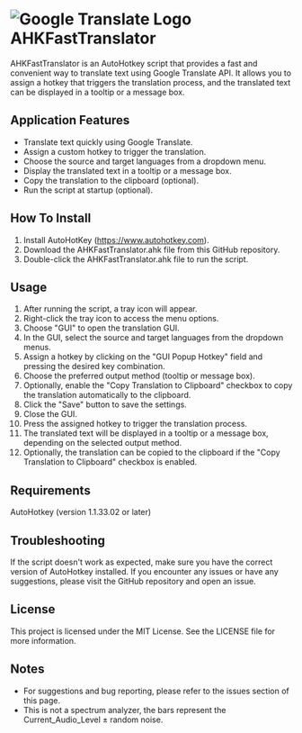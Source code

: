 
# ![Google Translate Logo](https://github.com/balawi28/AHKFastTranslator/assets/41299807/64ce6ad9-e45b-4d80-bdfa-9032f10d2a6f) AHKFastTranslator

AHKFastTranslator is an AutoHotkey script that provides a fast and convenient way to translate text using Google Translate API. It allows you to assign a hotkey that triggers the translation process, and the translated text can be displayed in a tooltip or a message box.

## Application Features
- Translate text quickly using Google Translate.
- Assign a custom hotkey to trigger the translation.
- Choose the source and target languages from a dropdown menu.
- Display the translated text in a tooltip or a message box.
- Copy the translation to the clipboard (optional).
- Run the script at startup (optional).

## How To Install
1. Install AutoHotKey (https://www.autohotkey.com).
1. Download the AHKFastTranslator.ahk file from this GitHub repository.
3. Double-click the AHKFastTranslator.ahk file to run the script.

## Usage
1. After running the script, a tray icon will appear.
2. Right-click the tray icon to access the menu options.
3. Choose "GUI" to open the translation GUI.
4. In the GUI, select the source and target languages from the dropdown menus.
5. Assign a hotkey by clicking on the "GUI Popup Hotkey" field and pressing the desired key combination.
6. Choose the preferred output method (tooltip or message box).
7. Optionally, enable the "Copy Translation to Clipboard" checkbox to copy the translation automatically to the clipboard.
8. Click the "Save" button to save the settings.
9. Close the GUI.
10. Press the assigned hotkey to trigger the translation process.
11. The translated text will be displayed in a tooltip or a message box, depending on the selected output method.
12. Optionally, the translation can be copied to the clipboard if the "Copy Translation to Clipboard" checkbox is enabled.

## Requirements
AutoHotkey (version 1.1.33.02 or later)

## Troubleshooting
If the script doesn't work as expected, make sure you have the correct version of AutoHotkey installed.
If you encounter any issues or have any suggestions, please visit the GitHub repository and open an issue.

## License
This project is licensed under the MIT License. See the LICENSE file for more information.

## Notes
- For suggestions and bug reporting, please refer to the issues section of this page.
- This is not a spectrum analyzer, the bars represent the Current_Audio_Level $\pm$ random noise.
